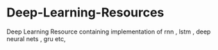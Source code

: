 # Deep-Learning-Resources
Deep Learning Resource containing implementation of rnn , lstm , deep neural nets , gru etc,
